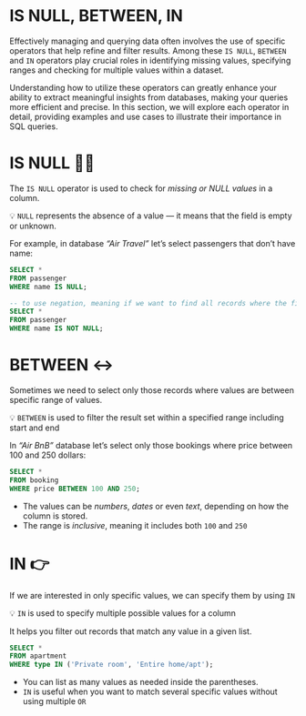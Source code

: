 # IS NULL, BETWEEN, IN

Effectively managing and querying data often involves the use of specific operators that help refine and filter results. Among these `IS NULL`, `BETWEEN` and `IN` operators play crucial roles in identifying missing values, specifying ranges and checking for multiple values within a dataset.

Understanding how to utilize these operators can greatly enhance your ability to extract meaningful insights from databases, making your queries more efficient and precise. In this section, we will explore each operator in detail, providing examples and use cases to illustrate their importance in SQL queries.

# IS NULL 🤷‍♂️

The `IS NULL` operator is used to check for *missing or NULL values* in a column.

<aside>

💡 `NULL` represents the absence of a value — it means that the field is empty or unknown.

</aside>

For example, in database *“Air Travel”* let’s select passengers that don’t have name:

```sql
SELECT * 
FROM passenger
WHERE name IS NULL;

-- to use negation, meaning if we want to find all records where the field is not NULL
SELECT * 
FROM passenger
WHERE name IS NOT NULL;
```

# BETWEEN ↔️

Sometimes we need to select only those records where values are between specific range of values.

<aside>

💡 `BETWEEN` is used to filter the result set within a specified range including start and end

</aside>

In *“Air BnB”* database let’s select only those bookings where price between 100 and 250 dollars:

```sql
SELECT *
FROM booking
WHERE price BETWEEN 100 AND 250;
```

- The values can be *numbers*, *dates* or even *text*, depending on how the column is stored.
- The range is *inclusive*, meaning it includes both `100` and `250`

# IN 👉

If we are interested in only specific values, we can specify them by using `IN` 

<aside>

💡 `IN` is used to specify multiple possible values for a column

</aside>

It helps you filter out records that match any value in a given list.

```sql
SELECT *
FROM apartment
WHERE type IN ('Private room', 'Entire home/apt');
```

- You can list as many values as needed inside the parentheses.
- `IN` is useful when you want to match several specific values without using multiple `OR`